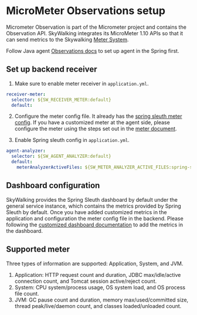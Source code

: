 # MicroMeter Observations setup

Micrometer Observation is part of the Micrometer project and contains the Observation API.
SkyWalking integrates its MicroMeter 1.10 APIs so that it can send metrics to the Skywalking [Meter System](./../../concepts-and-designs/meter.md).

Follow Java agent [Observations docs](https://skywalking.apache.org/docs/skywalking-java/next/en/setup/service-agent/java-agent/application-toolkit-micrometer-1.10/) to set up agent in the Spring first. 

## Set up backend receiver

1. Make sure to enable meter receiver in `application.yml`.
```yaml
receiver-meter:
  selector: ${SW_RECEIVER_METER:default}
  default:
```

2. Configure the meter config file. It already has the [spring sleuth meter config](../../../../oap-server/server-starter/src/main/resources/meter-analyzer-config/spring-sleuth.yaml).
   If you have a customized meter at the agent side, please configure the meter using the steps set out in the [meter document](backend-meter.md#meters-configure).

3. Enable Spring sleuth config in `application.yml`.
```yaml
agent-analyzer:
  selector: ${SW_AGENT_ANALYZER:default}
  default:
    meterAnalyzerActiveFiles: ${SW_METER_ANALYZER_ACTIVE_FILES:spring-sleuth}
```

## Dashboard configuration

SkyWalking provides the Spring Sleuth dashboard by default under the general service instance, which contains the metrics provided by Spring Sleuth by default.
Once you have added customized metrics in the application and configuration the meter config file in the backend. Please following
the [customized dashboard documentation](../../ui/README.md#metrics) to add the metrics in the dashboard.

## Supported meter

Three types of information are supported: Application, System, and JVM.

1. Application: HTTP request count and duration, JDBC max/idle/active connection count, and Tomcat session active/reject count.
1. System: CPU system/process usage, OS system load, and OS process file count.
1. JVM: GC pause count and duration, memory max/used/committed size, thread peak/live/daemon count, and classes loaded/unloaded count.
